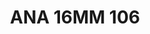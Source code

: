 ---
title: ANA 16MM 106
date: 
draft: false

# descripcion
description : Anillo de plata 925 y nácar

materials: Plata 925

color: 

dimensions: 16mm diámetro

code: 05-29-1372

type: "Anillos"

categories: []

price: $6.600,00

price_eftvo: $5.610,00

# Images
# first image will be shown in the product page
images:
  # - image: "images/path_to_image"
  # La ubicacion de las imagenes es imagenes/Anillos/Anillos.Nácar/05-29-1372-ana-16mm-106
  - image: "./images/anillos/nácar/05-29-1372-ana-16mm-106.jpg"
---